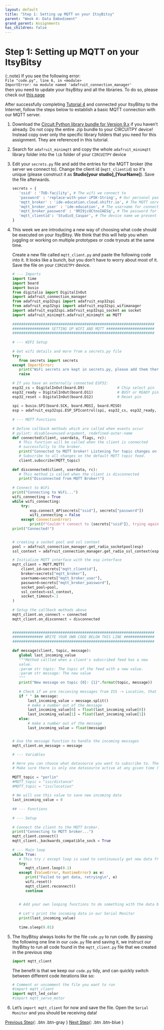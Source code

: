 ```yaml
---
layout: default
title: "Step 1: Setting up MQTT on your ItsyBitsy"
parent: "Week 4: Data Embodiment"
grand_parent: Assignments
has_children: false
---
```


# Step 1: Setting up MQTT on your ItsyBitsy

{:.note}
   If you see the following error:    
   `File "code.py", line 6, in <module>`  
   `ImportError: no module named 'adafruit_connection_manager'`  
    then you need to update your ItsyBitsy and all the libraries. To do so, please check out [this page](https://id-studiolab.github.io/Connected-Interaction-Kit/support/) 

After successfully completing [Tutorial 4](https://id-studiolab.github.io/Connected-Interaction-Kit/tutorials/03-connect-to-the-internet/) and connected your ItsyBitsy to the Internet, follow the steps below to establish a basic MQTT connection with our MQTT server.

1. Download the [Circuit Python library bundle for Version 9.x](https://circuitpython.org/libraries) if you haven’t already. Do not copy the entire .zip bundle to your CIRCUITPY device! Instead copy over only the specific library folders that you need for this assignment. They are referenced in this tutorial. 
2. Search for `adafruit_minimqtt` and copy the whole `adafruit_minimqtt` library folder into the `lib` folder of your `CIRCUITPY` device
3. Edit your `secrets.py` file and add the entries for the MQTT broker (the server we connect to). Change the client id (`mqtt_clientid`) so it's unique (please construct it as **Studio[your studio]_[YourName]**). Save the file afterwards.
   ```python
   secrets = {
      'ssid' : 'TUD-facility', # The wifi we connect to 
      'password' : 'replace-with-your-iPSK-String', # Our personal password to connect to Wifi
      'mqtt_broker' : 'ide-education.cloud.shiftr.io', # The MQTT server we connect to
      'mqtt_broker_user' : 'ide-education', # The username for connecting to the server
      'mqtt_broker_password' : '9RI9jcOCtnoIAESq', # The password for connecting to the server
      'mqtt_clientid': 'Studio5_Caspar', # The device name we present to the server when connecting
   }
   ```
4. This week we are introducing a new way of choosing what code should be executed on your ItsyBitsy. We think that this will help you when juggling or working on multiple prototypes or code tryouts at the same time.

   Create a new file called `mqtt_client.py` and paste the following code into it. It looks like a bunch, but you don’t have to worry about most of it. Save the file on your `CIRCUITPY` device.

   ```python
   # --- Imports
   import time
   import board
   import busio
   from digitalio import DigitalInOut
   import adafruit_connection_manager
   from adafruit_esp32spi import adafruit_esp32spi
   from adafruit_esp32spi import adafruit_esp32spi_wifimanager
   import adafruit_esp32spi.adafruit_esp32spi_socket as socket
   import adafruit_minimqtt.adafruit_minimqtt as MQTT
      
   #################################################################
   ################# SETTING UP WIFI AND MQTT ######################
   #################################################################
      
   # --- WIFI Setup
      
   # Get wifi details and more from a secrets.py file
   try:
      from secrets import secrets
   except ImportError:
      print("WiFi secrets are kept in secrets.py, please add them there!")
      raise
      
   # If you have an externally connected ESP32:
   esp32_cs = DigitalInOut(board.D9)               # Chip select pin
   esp32_ready = DigitalInOut(board.D11)           # BUSY or READY pin
   esp32_reset = DigitalInOut(board.D12)           # Reset pin
      
   spi = busio.SPI(board.SCK, board.MOSI, board.MISO)
   esp = adafruit_esp32spi.ESP_SPIcontrol(spi, esp32_cs, esp32_ready, esp32_reset)
      
   # --- MQTT Functions
      
   # Define callback methods which are called when events occur
   # pylint: disable=unused-argument, redefined-outer-name
   def connected(client, userdata, flags, rc):
      # This function will be called when the client is connected
      # successfully to the broker.
      print("Connected to MQTT broker! Listening for topic changes on %s" % MQTT_topic)
      # Subscribe to all changes on the default MQTT topic feed.
      client.subscribe(MQTT_topic)
      
   def disconnected(client, userdata, rc):
      # This method is called when the client is disconnected
      print("Disconnected from MQTT Broker!")
      
   # Connect to WiFi
   print("Connecting to WiFi...")
   wifi_connecting = True
   while wifi_connecting:
       try:
           esp.connect_AP(secrets["ssid"], secrets["password"])
           wifi_connecting = False
       except ConnectionError:
           print(f"Couldn't connect to {secrets["ssid"]}, trying again.")
   print("Connected!")
      
   
   # creating a socket pool and ssl context
   pool = adafruit_connection_manager.get_radio_socketpool(esp)
   ssl_context = adafruit_connection_manager.get_radio_ssl_context(esp)
   
   # Initialize MQTT interface with the esp interface
   mqtt_client = MQTT.MQTT(
       client_id=secrets["mqtt_clientid"],
       broker=secrets["mqtt_broker"],
       username=secrets["mqtt_broker_user"],
       password=secrets["mqtt_broker_password"],
       socket_pool=pool,
       ssl_context=ssl_context,
       socket_timeout=.1
   )
      
   # Setup the callback methods above
   mqtt_client.on_connect = connected
   mqtt_client.on_disconnect = disconnected
   
      
   #################################################################
   ############## WRITE YOUR OWN CODE BELOW THIS LINE ##############
   #################################################################
    
   def message(client, topic, message):
      global last_incoming_value
      """Method callled when a client's subscribed feed has a new
      value.
      :param str topic: The topic of the feed with a new value.
      :param str message: The new value
      """
      print("New message on topic {0}: {1}".format(topic, message))
         
      # Check if we are recieving messages from ISS -> Location, that message contains two values
      if " " in message:
          last_incoming_value = message.split()
          # make a number out of the message
          last_incoming_value[0] = float(last_incoming_value[0])
          last_incoming_value[1] = float(last_incoming_value[1])
      else:
          # make a number out of the message
          last_incoming_value = float(message)
   
   
   # Use the message function to handle the incoming messages
   mqtt_client.on_message = message
   
   # --- Variables
      
   # Here you can choose what datasource you want to subscribe to. The default is Perlin Noise.
   # Make sure there is only one datasource active at any given time (and otherwise add a # before the one you do not want to use anymore)
      
   MQTT_topic = "perlin"
   #MQTT_topic = "iss/distance"
   #MQTT_topic = "iss/location"
      
   # We will use this value to save new incoming data
   last_incoming_value = 0
      
   ## --- Functions
      
   # --- Setup
      
   # Connect the client to the MQTT broker.
   print("Connecting to MQTT broker...")
   mqtt_client.connect()
   mqtt_client._backwards_compatible_sock = True
      
   # --- Main loop
   while True:
      # This try / except loop is used to continuously get new data from MQTT, and reset if anything goes wrong
      try:
         mqtt_client.loop(0.1)
      except (ValueError, RuntimeError) as e:
         print("Failed to get data, retrying\n", e)
         wifi.reset()
         mqtt_client.reconnect()
         continue
         
         
      # Add your own looping functions to do something with the data below this line
         
      # Let's print the incoming data in our Serial Monitor
      print(last_incoming_value)
      
      time.sleep(0.01)

   ```
   
5. The ItsyBitsy always looks for the file `code.py` to run code. By passing the following one line in our `code.py` file and saving it, we instruct our ItsyBitsy to run all code found in the  `mqtt_client.py` file that we created in the previous step
   
   ```python
   import mqtt_client
   ```
   
   The benefit is that we keep our `code.py` tidy, and can quickly switch between different code iterations like so:
   
   ```python
   # Comment or uncomment the file you want to run
   #import mqtt_client
   import mqtt_led_color
   #import mqtt_servo_motor
   ```

6. Let’s `import mqtt_client` for now and save the file. Open the `Serial Monitor` and you should be receiving data!

[Previous Step](index){: .btn .btn-gray }  [Next Step](step-2){: .btn .btn-blue }
